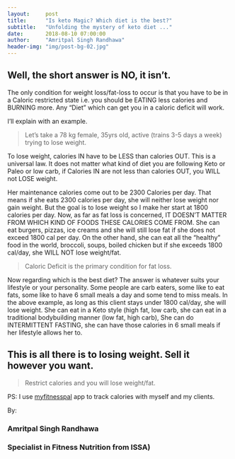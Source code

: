 ```yaml
---
layout:     post
title:      "Is keto Magic? Which diet is the best?"
subtitle:   "Unfolding the mystery of keto diet ..."
date:       2018-08-10 07:00:00
author:     "Amritpal Singh Randhawa"
header-img: "img/post-bg-02.jpg"
---
```


<h2 class="section-heading">Well, the short answer is NO, it isn’t.</h2>

<p>The only condition for weight loss/fat-loss to occur is that you have to be in a Caloric restricted state i.e. you should be EATING less calories and BURNING more. Any “Diet” which can get you in a caloric deficit will work.</p>

<p>I’ll explain with an example. </p>

<blockquote>Let’s take a 78 kg female, 35yrs old, active (trains 3-5 days a week) trying to lose weight.</blockquote>

<p>To lose weight, calories IN have to be LESS than calories OUT. This is a universal law. It does not matter what kind of diet you are following Keto or Paleo or low carb, if Calories IN are not less than calories OUT, you WILL not LOSE weight.</p>

<p>Her maintenance calories come out to be 2300 Calories per day. That means if she eats 2300 calories per day, she will neither lose weight nor gain weight. But the goal is to lose weight so I make her start at 1800 calories per day. Now, as far as fat loss is concerned, IT DOESN’T MATTER FROM WHICH KIND OF FOODS THESE CALORIES COME FROM. She can eat burgers, pizzas, ice creams and she will still lose fat if she does not exceed 1800 cal per day. On the other hand, she can eat all the “healthy” food in the world, broccoli, soups, boiled chicken but if she exceeds 1800 cal/day, she WILL NOT lose weight/fat.</p>

<blockquote>Caloric Deficit is the primary condition for fat loss.</blockquote>

<p>Now regarding which is the best diet? The answer is whatever suits your lifestyle or your personality. Some people are carb eaters, some like to eat fats, some like to have 6 small meals a day and some tend to miss meals. In the above example, as long as this client stays under 1800 cal/day, she will lose weight. She can eat in a Keto style (high fat, low carb, she can eat in a traditional bodybuilding manner (low fat, high carb), She can do INTERMITTENT FASTING, she can have those calories in 6 small meals if her lifestyle allows her to.</p>

<h2>This is all there is to losing weight. Sell it however you want. </h2>
<blockquote>Restrict calories and you will lose weight/fat.</blockquote>

<p>PS: I use <a href="https://play.google.com/store/apps/details?id=com.myfitnesspal.android&hl=en_SGss">myfitnesspal</a> app to track calories with myself and my clients.</p>

<p></p>
<p>By: </p>
<h3>Amritpal Singh Randhawa</h3>
<h3>Specialist in Fitness Nutrition from ISSA)</h3>



